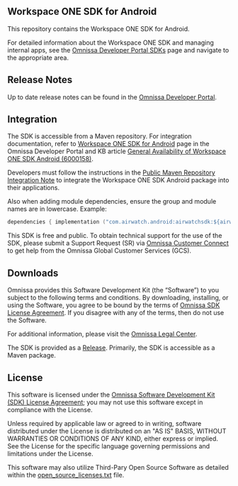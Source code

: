 ## Workspace ONE SDK for Android

This repository contains the Workspace ONE SDK for Android.

For detailed information about the Workspace ONE SDK and managing internal apps, see the [Omnissa Developer Portal SDKs](https://developer.omnissa.com/sdks/) page and navigate to the appropriate area.

## Release Notes

Up to date release notes can be found in the [Omnissa Developer Portal](https://developer.omnissa.com/ws1-sdk-for-android/release-notes/).

## Integration

The SDK is accessible from a Maven repository. For integration documentation, refer to [Workspace ONE SDK for Android](https://developer.omnissa.com/ws1-sdk-for-android/) page in the Omnissa Developer Portal and KB article [General Availability of Workspace ONE SDK Android (6000158)](https://kb.omnissa.com/s/article/6000158).

Developers must follow the instructions in the [Public Maven Repository Integration Note](https://github.com/euc-releases/workspace-ONE-SDK-integration-samples/blob/main/IntegrationGuideForAndroid/Guides/PublicMaven/WorkspaceONE_Android_PublicMavenNote.md) to integrate the Workspace ONE SDK Android package into their applications.

Also when adding module dependencies, ensure the group and module names are in lowercase. Example: 
```c
dependencies { implementation ("com.airwatch.android:airwatchsdk:${airwatchVersion}") implementation ("com.airwatch.android:awframework:${airwatchVersion}") implementation ("com.airwatch.android:awnetworklibrary:${airwatchVersion}") }
```

This SDK is free and public. To obtain technical support for the use of the SDK, please submit a Support Request (SR) via [Omnissa Customer Connect](https://customerconnect.omnissa.com/home) to get help from the Omnissa Global Customer Services (GCS).

## Downloads

Omnissa provides this Software Development Kit (the “Software”) to you subject to the following terms and conditions. By downloading, installing, or using the Software, you agree to be bound by the terms of [Omnissa SDK License Agreement](https://static.omnissa.com/sites/default/files/omnissa-sdk-agreement.pdf). If you disagree with any of the terms, then do not use the Software.

For additional information, please visit the [Omnissa Legal Center](https://www.omnissa.com/legal-center/).

The SDK is provided as a [Release](https://github.com/orgs/euc-releases/packages?repo_name=Android-WorkspaceONE-SDK). Primarily, the SDK is accessible as a Maven package.

## License

This software is licensed under the [Omnissa Software Development Kit (SDK) License Agreement](https://static.omnissa.com/sites/default/files/omnissa-sdk-agreement.pdf); you may not use this software except in compliance with the License.

Unless required by applicable law or agreed to in writing, software distributed under the License is distributed on an "AS IS" BASIS, WITHOUT WARRANTIES OR CONDITIONS OF ANY KIND, either express or implied. See the License for the specific language governing permissions and limitations under the License.

This software may also utilize Third-Pary Open Source Software as detailed within the [open_source_licenses.txt](open_source_licenses.txt) file.
